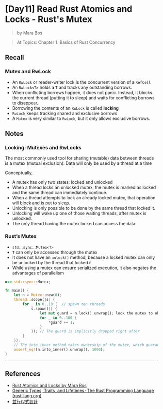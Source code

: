 # [Day11] Read Rust Atomics and Locks - Rust's Mutex

> by Mara Bos

> At Topics: Chapter 1. Basics of Rust Concurrency

## Recall

### Mutex and RwLock

- An `RwLock` or reader-writer lock is the concurrent version of a `RefCell`
- An `RwLock<T>` holds a `T` and tracks any outstanding borrows.
- When conflicting borrows happen, it does not panic. Instead, it blocks the current thread (​putting it to sleep) and waits for conflicting borrows to disappear.
- Borrowing the contents of an `RwLock` is called **locking**
- `RwLock` keeps tracking shared and exclusive borrows
- A `Mutex` is very similar to `RwLock`, but it only allows exclusive borrows.

## Notes

### Locking: Mutexes and RwLocks

The most commonly used tool for sharing (mutable) data between threads is a mutex (mutual exclusion): Data will only be used by a thread at a time

Conceptually,

- A mutex has only two states: locked and unlocked
- When a thread locks an unlocked mutex, the mutex is marked as locked and the same thread can immediately continue.
- When a thread attempts to lock an already locked mutex, that operation will block and is put to sleep.
- Unlocking is only possible to be done by the same thread that locked it.
- Unlocking will wake up one of those waiting threads, after mutex is unlocked.
- The only thread having the mutex locked can access the data

### Rust’s Mutex

- `std::sync::Mutex<T>`
- `T` can only be accessed through the mutex
- It does not have an `unlock()` method, because a locked mutex can only be unlocked by the thread that locked it
- While using a mutex can ensure serialized execution, it also negates the advantages of parallelism

```rust
use std::sync::Mutex;

fn main() {
    let n = Mutex::new(0);
    thread::scope(|s| {
        for _ in 0..10 {  // spawn ten threads
            s.spawn(|| {
                let mut guard = n.lock().unwrap(); lock the mutex to obtain `MutexGuard`
                for _ in 0..100 {
                    *guard += 1;
                }
            }); // The guard is implicitly dropped right after
        }
    });
    // The into_inner method takes ownership of the mutex, which guarantees that nothing else can have a reference to the mutex anymore, making locking unnecessary. (remove the protection)
    assert_eq!(n.into_inner().unwrap(), 1000);
}
```

---

## References

- [Rust Atomics and Locks by Mara Bos](https://marabos.nl/atomics/)
- [Generic Types, Traits, and Lifetimes - The Rust Programming Language (rust-lang.org)](https://doc.rust-lang.org/stable/book/ch10-00-generics.html)
- [並行程式設計](https://hackmd.io/@sysprog/concurrency/https%3A%2F%2Fhackmd.io%2F%40sysprog%2FS1AMIFt0D)
